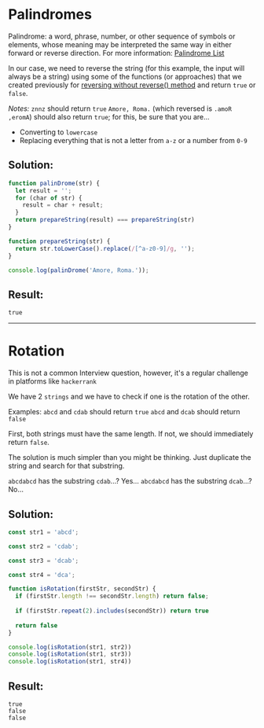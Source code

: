 # Palindromes

Palindrome: a word, phrase, number, or other sequence of symbols or elements, whose meaning may be interpreted the same way in either forward or reverse direction.
For more information: [Palindrome List](http://www.palindromelist.net/)

In our case, we need to reverse the string (for this example, the input will always be a string) using some of the functions (or approaches) that we created previously for [reversing without reverse() method](./00_1_useful-methods-reversing.md) and return `true` or `false`.

*Notes:*
`znnz` should return `true`
`Amore, Roma.` (which reversed is `.amoR ,eromA`) should also return `true`; for this, be sure that you are...
* Converting to `lowercase`
* Replacing everything that is not a letter from `a-z` or a number from `0-9`

## Solution:

```javascript
function palinDrome(str) {
  let result = '';
  for (char of str) {
    result = char + result;
  }
  return prepareString(result) === prepareString(str)
}

function prepareString(str) {
  return str.toLowerCase().replace(/[^a-z0-9]/g, '');
}

console.log(palinDrome('Amore, Roma.'));
```

## Result:

```
true
```

---

# Rotation

This is not a common Interview question, however, it's a regular challenge in platforms like `hackerrank`

We have 2 `strings` and we have to check if one is the rotation of the other.

Examples:
`abcd` and `cdab` should return `true`
`abcd` and `dcab` should return `false`

First, both strings must have the same length. If not, we should immediately return `false`.

The solution is much simpler than you might be thinking. Just duplicate the string and search for that substring.

`abcdabcd` has the substring `cdab`...? Yes...
`abcdabcd` has the substring `dcab`...? No...

## Solution:

```javascript
const str1 = 'abcd';

const str2 = 'cdab';

const str3 = 'dcab';

const str4 = 'dca';

function isRotation(firstStr, secondStr) {
  if (firstStr.length !== secondStr.length) return false;
  
  if (firstStr.repeat(2).includes(secondStr)) return true
  
  return false
}

console.log(isRotation(str1, str2))
console.log(isRotation(str1, str3))
console.log(isRotation(str1, str4))
```

## Result:
```
true
false
false
```